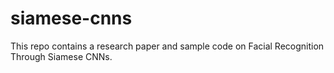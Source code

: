 # siamese-cnns
This repo contains a research paper and sample code on Facial Recognition Through Siamese CNNs.
